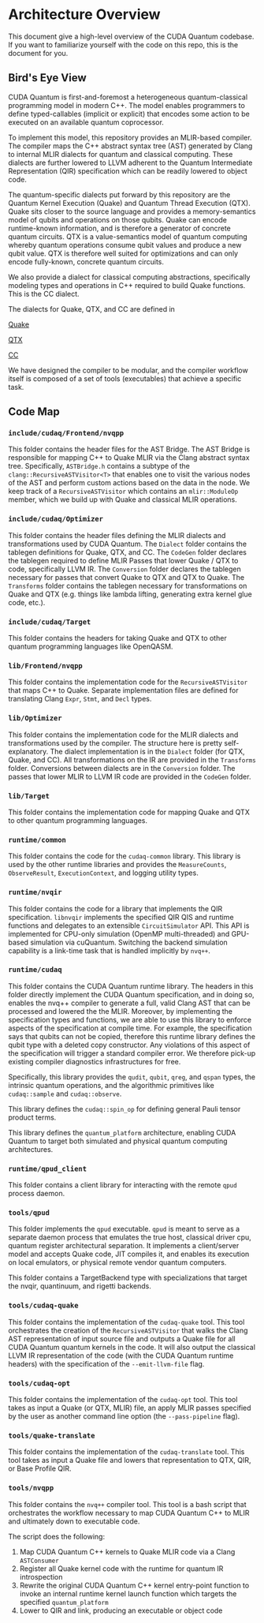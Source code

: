 # Architecture Overview

This document give a high-level overview of the CUDA Quantum codebase. If you
want to familiarize yourself with the code on this repo, this is the document
for you.

## Bird's Eye View

CUDA Quantum is first-and-foremost a heterogeneous quantum-classical programming
model in modern C++. The model enables programmers to define typed-callables
(implicit or explicit) that encodes some action to be executed on an available
quantum coprocessor.

To implement this model, this repository provides an MLIR-based compiler. The
compiler maps the C++ abstract syntax tree (AST) generated by Clang to internal
MLIR dialects for quantum and classical computing. These dialects are further
lowered to LLVM adherent to the Quantum Intermediate Representation (QIR)
specification which can be readily lowered to object code.

The quantum-specific dialects put forward by this repository are the Quantum
Kernel Execution (Quake) and Quantum Thread Execution (QTX). Quake sits closer
to the source language and provides a memory-semantics model of qubits and
operations on those qubits. Quake can encode runtime-known information, and is
therefore a generator of concrete quantum circuits. QTX is a value-semantics
model of quantum computing whereby quantum operations consume qubit values and
produce a new qubit value. QTX is therefore well suited for optimizations and
can only encode fully-known, concrete quantum circuits.

We also provide a dialect for classical computing abstractions, specifically
modeling types and operations in C++ required to build Quake functions. This is
the CC dialect.

The dialects for Quake, QTX, and CC are defined in

[Quake](https://github.com/NVIDIA/cuda-quantum/blob/master/include/cudaq/Optimizer/Dialect/Quake/QuakeOps.td)

[QTX](https://github.com/NVIDIA/cuda-quantum/blob/master/include/cudaq/Optimizer/Dialect/QTX/QTXOps.td)

[CC](https://github.com/NVIDIA/cuda-quantum/blob/master/include/cudaq/Optimizer/Dialect/CC/CCOps.td)

We have designed the compiler to be modular, and the compiler workflow itself is
composed of a set of tools (executables) that achieve a specific task.

## Code Map

### `include/cudaq/Frontend/nvqpp`

This folder contains the header files for the AST Bridge. The AST Bridge is
responsible for mapping C++ to Quake MLIR via the Clang abstract syntax tree.
Specifically, `ASTBridge.h` contains a subtype of the
`clang::RecursiveASTVisitor<T>` that enables one to visit the various nodes of
the AST and perform custom actions based on the data in the node. We keep track
of a `RecursiveASTVisitor` which contains an `mlir::ModuleOp` member, which we
build up with Quake and classical MLIR operations.

### `include/cudaq/Optimizer`

This folder contains the header files defining the MLIR dialects and
transformations used by CUDA Quantum. The `Dialect` folder contains the tablegen
definitions for Quake, QTX, and CC. The `CodeGen` folder declares the tablegen
required to define MLIR Passes that lower Quake / QTX to code, specifically LLVM
IR. The `Conversion` folder declares the tablegen necessary for passes that
convert Quake to QTX and QTX to Quake. The `Transforms` folder contains the
tablegen necessary for transformations on Quake and QTX (e.g. things like lambda
lifting, generating extra kernel glue code, etc.).

### `include/cudaq/Target`

This folder contains the headers for taking Quake and QTX to other quantum
programming languages like OpenQASM.

### `lib/Frontend/nvqpp`

This folder contains the implementation code for the `RecursiveASTVisitor` that
maps C++ to Quake. Separate implementation files are defined for translating
Clang `Expr`, `Stmt`, and `Decl` types.

### `lib/Optimizer`

This folder contains the implementation code for the MLIR dialects and
transformations used by the compiler. The structure here is pretty
self-explanatory. The dialect implementation is in the `Dialect` folder (for
QTX, Quake, and CC). All transformations on the IR are provided in the
`Transforms` folder. Conversions between dialects are in the `Conversion`
folder. The passes that lower MLIR to LLVM IR code are provided in the `CodeGen`
folder.

### `lib/Target`

This folder contains the implementation code for mapping Quake and QTX to other
quantum programming languages.

### `runtime/common`

This folder contains the code for the `cudaq-common` library. This library is
used by the other runtime libraries and provides the `MeasureCounts`,
`ObserveResult`, `ExecutionContext`, and logging utility types.

### `runtime/nvqir`

This folder contains the code for a library that implements the QIR
specification. `libnvqir` implements the specified QIR QIS and runtime functions
and delegates to an extensible `CircuitSimulator` API. This API is implemented
for CPU-only simulation (OpenMP multi-threaded) and GPU-based simulation via
cuQuantum. Switching the backend simulation capability is a link-time task that
is handled implicitly by `nvq++`.

### `runtime/cudaq`

This folder contains the CUDA Quantum runtime library. The headers in this
folder directly implement the CUDA Quantum specification, and in doing so,
enables the nvq++ compiler to generate a full, valid Clang AST that can be
processed and lowered the the MLIR. Moreover, by implementing the specification
types and functions, we are able to use this library to enforce aspects of the
specification at compile time. For example, the specification says that qubits
can not be copied, therefore this runtime library defines the qubit type with a
deleted copy constructor. Any violations of this aspect of the specification
will trigger a standard compiler error. We therefore pick-up existing compiler
diagnostics infrastructures for free.

Specifically, this library provides the `qudit`, `qubit`, `qreg`, and `qspan`
types, the intrinsic quantum operations, and the algorithmic primitives like
`cudaq::sample` and `cudaq::observe`.

This library defines the `cudaq::spin_op` for defining general Pauli tensor
product terms.

This library defines the `quantum_platform` architecture, enabling CUDA Quantum
to target both simulated and physical quantum computing architectures.

### `runtime/qpud_client`

This folder contains a client library for interacting with the remote `qpud`
process daemon.

### `tools/qpud`

This folder implements the `qpud` executable. `qpud` is meant to serve as a
separate daemon process that emulates the true host, classical driver cpu,
quantum register architectural separation. It implements a client/server model
and accepts Quake code, JIT compiles it, and enables its execution on local
emulators, or physical remote vendor quantum computers.

This folder contains a TargetBackend type with specializations that target the
nvqir, quantinuum, and rigetti backends.

### `tools/cudaq-quake`

This folder contains the implementation of the `cudaq-quake` tool. This tool
orchestrates the creation of the `RecursiveASTVisitor` that walks the Clang AST
representation of input source file and outputs a Quake file for all CUDA
Quantum quantum kernels in the code. It will also output the classical LLVM IR
representation of the code (with the CUDA Quantum runtime headers) with the
specification of the `--emit-llvm-file` flag.

### `tools/cudaq-opt`

This folder contains the implementation of the `cudaq-opt` tool. This tool takes
as input a Quake (or QTX, MLIR) file, an apply MLIR passes specified by the user
as another command line option (the `--pass-pipeline` flag).

### `tools/quake-translate`

This folder contains the implementation of the `cudaq-translate` tool. This tool
takes as input a Quake file and lowers that representation to QTX, QIR, or Base
Profile QIR.

### `tools/nvqpp`

This folder contains the `nvq++` compiler tool. This tool is a bash script that
orchestrates the workflow necessary to map CUDA Quantum C++ to MLIR and
ultimately down to executable code.

The script does the following:

1. Map CUDA Quantum C++ kernels to Quake MLIR code via a Clang `ASTConsumer`
2. Register all Quake kernel code with the runtime for quantum IR introspection
3. Rewrite the original CUDA Quantum C++ kernel entry-point function to invoke
   an internal runtime kernel launch function which targets the specified
   `quantum_platform`
4. Lower to QIR and link, producing an executable or object code
